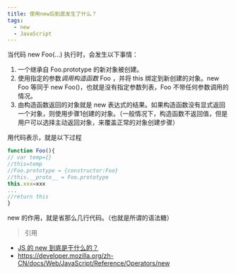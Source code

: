 ```yaml
---
title: 使用new后到底发生了什么？
tags:
  - new
  - JavaScript
---
```


当代码 new Foo(...) 执行时，会发生以下事情：

1. 一个继承自 Foo.prototype 的新对象被创建。
2. 使用指定的参数*调用构造函数* Foo ，并将 this 绑定到新创建的对象。new Foo 等同于 new Foo()，也就是没有指定参数列表，Foo 不带任何参数调用的情况。
3. 由构造函数返回的对象就是 new 表达式的结果。如果构造函数没有显式返回一个对象，则使用步骤1创建的对象。（一般情况下，构造函数不返回值，但是用户可以选择主动返回对象，来覆盖正常的对象创建步骤）
<!-- more -->

用代码表示，就是以下过程
```javascript
function Foo(){
// var temp={}
//this=temp
//Foo.prototype = {constructor:Foo}
//this.__proto__ = Foo.prototype
this.xxx=xxx
...
//return this
}
```
new 的作用，就是省那么几行代码。（也就是所谓的语法糖）











> 引用
  - [JS 的 new 到底是干什么的？](https://zhuanlan.zhihu.com/p/23987456)
  - https://developer.mozilla.org/zh-CN/docs/Web/JavaScript/Reference/Operators/new